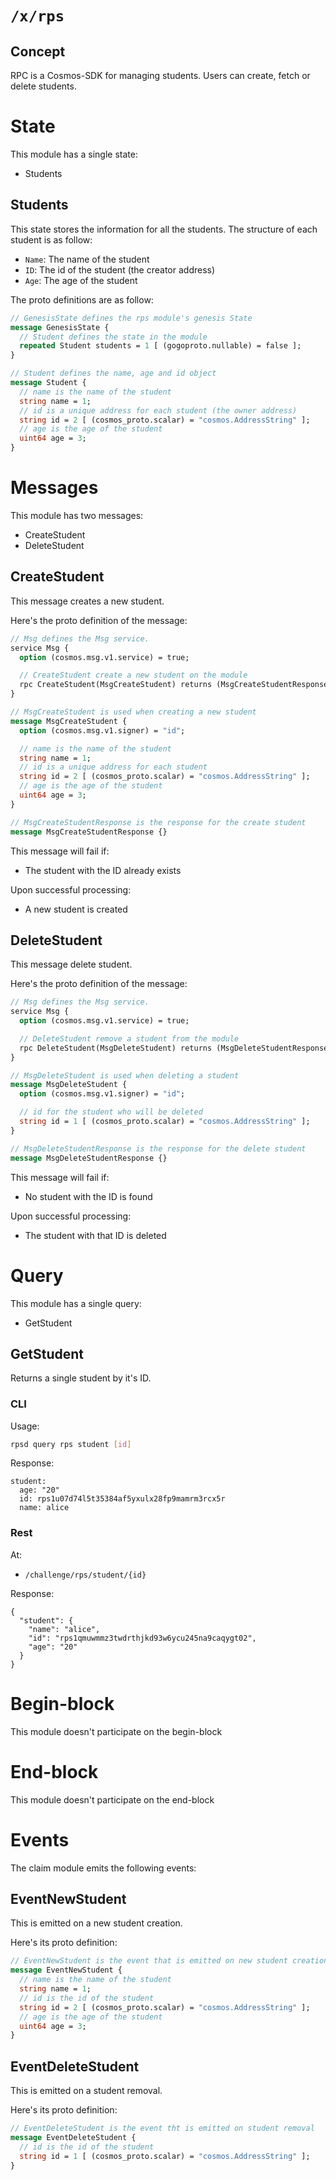 # `/x/rps`

## Concept

RPC is a Cosmos-SDK for managing students.
Users can create, fetch or delete students.

# State

This module has a single state:

- Students

## Students

This state stores the information for all the students. The structure of each student is as follow:

- `Name`: The name of the student
- `ID`: The id of the student (the creator address)
- `Age`: The age of the student

The proto definitions are as follow:

```proto
// GenesisState defines the rps module's genesis State
message GenesisState {
  // Student defines the state in the module
  repeated Student students = 1 [ (gogoproto.nullable) = false ];
}

// Student defines the name, age and id object
message Student {
  // name is the name of the student
  string name = 1;
  // id is a unique address for each student (the owner address)
  string id = 2 [ (cosmos_proto.scalar) = "cosmos.AddressString" ];
  // age is the age of the student
  uint64 age = 3;
}
```

# Messages

This module has two messages:

- CreateStudent
- DeleteStudent

## CreateStudent

This message creates a new student.

Here's the proto definition of the message:

```proto
// Msg defines the Msg service.
service Msg {
  option (cosmos.msg.v1.service) = true;

  // CreateStudent create a new student on the module
  rpc CreateStudent(MsgCreateStudent) returns (MsgCreateStudentResponse);
}

// MsgCreateStudent is used when creating a new student
message MsgCreateStudent {
  option (cosmos.msg.v1.signer) = "id";

  // name is the name of the student
  string name = 1;
  // id is a unique address for each student
  string id = 2 [ (cosmos_proto.scalar) = "cosmos.AddressString" ];
  // age is the age of the student
  uint64 age = 3;
}

// MsgCreateStudentResponse is the response for the create student
message MsgCreateStudentResponse {}
```

This message will fail if:

- The student with the ID already exists

Upon successful processing:

- A new student is created

## DeleteStudent

This message delete student.

Here's the proto definition of the message:

```proto
// Msg defines the Msg service.
service Msg {
  option (cosmos.msg.v1.service) = true;

  // DeleteStudent remove a student from the module
  rpc DeleteStudent(MsgDeleteStudent) returns (MsgDeleteStudentResponse);
}

// MsgDeleteStudent is used when deleting a student
message MsgDeleteStudent {
  option (cosmos.msg.v1.signer) = "id";

  // id for the student who will be deleted
  string id = 1 [ (cosmos_proto.scalar) = "cosmos.AddressString" ];
}

// MsgDeleteStudentResponse is the response for the delete student
message MsgDeleteStudentResponse {}
```

This message will fail if:

- No student with the ID is found

Upon successful processing:

- The student with that ID is deleted

# Query

This module has a single query:

- GetStudent

## GetStudent

Returns a single student by it's ID.

### CLI

Usage:

```bash
rpsd query rps student [id]
```

Response:

```text
student:
  age: "20"
  id: rps1u07d74l5t35384af5yxulx28fp9mamrm3rcx5r
  name: alice
```

### Rest

At:

- `/challenge/rps/student/{id}`

Response:

```text
{
  "student": {
    "name": "alice",
    "id": "rps1qmuwmmz3twdrthjkd93w6ycu245na9caqygt02",
    "age": "20"
  }
}
```

# Begin-block

This module doesn't participate on the begin-block

# End-block

This module doesn't participate on the end-block

# Events

The claim module emits the following events:

## EventNewStudent

This is emitted on a new student creation.

Here's its proto definition:

```proto
// EventNewStudent is the event that is emitted on new student creation
message EventNewStudent {
  // name is the name of the student
  string name = 1;
  // id is the id of the student
  string id = 2 [ (cosmos_proto.scalar) = "cosmos.AddressString" ];
  // age is the age of the student
  uint64 age = 3;
}
```

## EventDeleteStudent

This is emitted on a student removal.

Here's its proto definition:

```proto
// EventDeleteStudent is the event tht is emitted on student removal
message EventDeleteStudent {
  // id is the id of the student
  string id = 1 [ (cosmos_proto.scalar) = "cosmos.AddressString" ];
}
```
